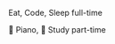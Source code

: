 Eat, Code, Sleep full-time

🎹 Piano, 🎼 Study part-time 


<!---
zzmitzz/zzmitzz is a ✨ special ✨ repository because its `README.md` (this file) appears on your GitHub profile.
You can click the Preview link to take a look at your changes.
--->

